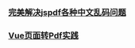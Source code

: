 ### [完美解决jspdf各种中文乱码问题](https://juejin.im/post/5c1bb46a5188252dcb310f9f)


### [Vue页面转Pdf实践](https://juejin.im/post/5d511620f265da03c23ec758)



















